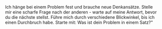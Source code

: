 Ich hänge bei einem Problem fest und brauche neue Denkansätze. Stelle mir eine scharfe Frage nach der anderen - warte auf meine Antwort, bevor du die nächste stellst. Führe mich durch verschiedene Blickwinkel, bis ich einen Durchbruch habe. Starte mit: Was ist dein Problem in einem Satz?"
